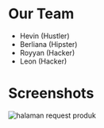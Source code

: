 # Our Team

- Hevin (Hustler)
- Berliana (Hipster)
- Royyan (Hacker)
- Leon (Hacker)

# Screenshots

![halaman request produk](https://i.ibb.co/SXNPsR8/image.png)
